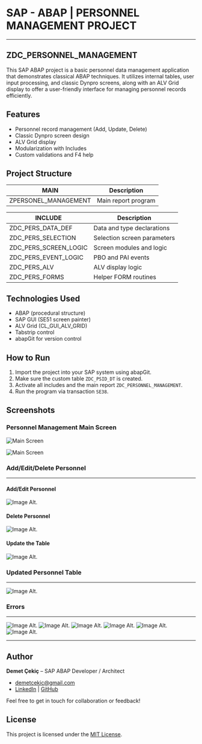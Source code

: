 
# SAP - ABAP | PERSONNEL MANAGEMENT PROJECT
---
## ZDC_PERSONNEL_MANAGEMENT

This SAP ABAP project is a basic personnel data management application that demonstrates classical ABAP techniques. It utilizes internal tables, user input processing, and classic Dynpro screens, along with an ALV Grid display to offer a user-friendly interface for managing personnel records efficiently.

## Features

- Personnel record management (Add, Update, Delete)
- Classic Dynpro screen design
- ALV Grid display
- Modularization with Includes
- Custom validations and F4 help


## Project Structure

| MAIN                     | Description                            |
|--------------------------|----------------------------------------|
| ZPERSONEL_MANAGEMENT     | Main report program                    |

| INCLUDE                  | Description                            |
|--------------------------|----------------------------------------|
| ZDC_PERS_DATA_DEF        | Data and type declarations             |
| ZDC_PERS_SELECTION       | Selection screen parameters            |
| ZDC_PERS_SCREEN_LOGIC    | Screen modules and logic               |
| ZDC_PERS_EVENT_LOGIC     | PBO and PAI events                     |
| ZDC_PERS_ALV             | ALV display logic                      |
| ZDC_PERS_FORMS           | Helper FORM routines                   |

## Technologies Used

- ABAP (procedural structure)
- SAP GUI (SE51 screen painter)
- ALV Grid (CL_GUI_ALV_GRID)
- Tabstrip control
- abapGit for version control

## How to Run

1. Import the project into your SAP system using abapGit.
2. Make sure the custom table `ZDC_PSID_DT` is created.
3. Activate all includes and the main report `ZDC_PERSONNEL_MANAGEMENT`.
4. Run the program via transaction `SE38`.


## Screenshots

### Personnel Management Main Screen

![Main Screen](https://github.com/DemetCekic/ABAP-Personnel_Management01/blob/main/IM01_Main_Scrn.jpg?raw=true)

![Main Screen](https://github.com/DemetCekic/ABAP-Personnel_Management01/blob/main/IM02_Main_Screen_SE51.jpg?raw=true)
 

### Add/Edit/Delete Personnel
---
#### Add/Edit Personnel
![Image Alt](https://github.com/DemetCekic/ABAP-Personnel_Management01/blob/main/IM03_Add_Personnel.jpg?raw=true).


#### Delete Personnel
![Image Alt](https://github.com/DemetCekic/ABAP-Personnel_Management01/blob/main/IM04_Del_Personnel.jpg?raw=true).


#### Update the Table 
![Image Alt](https://github.com/DemetCekic/ABAP-Personnel_Management01/blob/main/IM05_Updated_Pers_Table.jpg?raw=true).


### Updated Personnel Table
---
![Image Alt](https://github.com/DemetCekic/ABAP-Personnel_Management01/blob/main/IM06_Persnnel_Table.jpg?raw=true).

### Errors
---
![Image Alt](https://github.com/DemetCekic/ABAP-Personnel_Management01/blob/main/IM07_Error_01.jpg?raw=true).
![Image Alt](https://github.com/DemetCekic/ABAP-Personnel_Management01/blob/main/IM08_Error_02.jpg?raw=true).
![Image Alt](https://github.com/DemetCekic/ABAP-Personnel_Management01/blob/main/IM09_Error_03.jpg?raw=true).
![Image Alt](https://github.com/DemetCekic/ABAP-Personnel_Management01/blob/main/IM10_Error_04.jpg?raw=true).
![Image Alt](https://github.com/DemetCekic/ABAP-Personnel_Management01/blob/main/IM11Error_05.jpg?raw=true).
![Image Alt](https://github.com/DemetCekic/ABAP-Personnel_Management01/blob/main/IM12_Error_06.jpg?raw=true).


---
## Author

**Demet Çekiç** – SAP ABAP Developer / Architect
-  [demetcekic@gmail.com](mailto:demetcekic@gmail.com)  
-  [LinkedIn](https://www.linkedin.com/in/demet-cekic) | [GitHub](https://github.com/DemetCekic)

Feel free to get in touch for collaboration or feedback!

## License

This project is licensed under the [MIT License](LICENSE).



